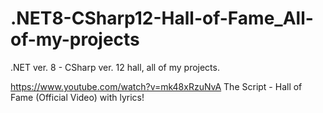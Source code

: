 # .NET8-CSharp12-Hall-of-Fame_All-of-my-projects
.NET ver. 8 - CSharp ver. 12 hall, all of my projects.

https://www.youtube.com/watch?v=mk48xRzuNvA
The Script - Hall of Fame (Official Video)  with lyrics!

